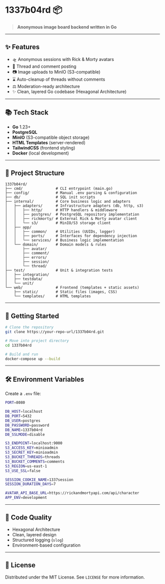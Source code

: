 # 1337b04rd 📦

> **Anonymous image board backend written in Go**

---

## ✨ Features

- 🛸 Anonymous sessions with Rick & Morty avatars
- 📍 Thread and comment posting
- 📷 Image uploads to MinIO (S3-compatible)
- ⌛ Auto-cleanup of threads without comments
- ⚖️ Moderation-ready architecture
- ✨ Clean, layered Go codebase (Hexagonal Architecture)

---

## 📚 Tech Stack

- **Go** 1.23+
- **PostgreSQL**
- **MinIO** (S3-compatible object storage)
- **HTML Templates** (server-rendered)
- **TailwindCSS** (frontend styling)
- **Docker** (local development)

---

## 🧬 Project Structure

```
1337b04rd/
├── cmd/               # CLI entrypoint (main.go)
├── config/            # Manual .env parsing & configuration
├── db/                # SQL init scripts
├── internal/          # Core business logic and adapters
│   ├── adapters/      # Infrastructure adapters (db, http, s3)
│   │   ├── http/      # HTTP handlers & middleware
│   │   ├── postgres/  # PostgreSQL repository implementation
│   │   ├── rickmorty/ # External Rick & Morty avatar client
│   │   └── s3/        # MinIO/S3 storage client
│   ├── app/
│   │   ├── common/    # Utilities (UUIDs, logger)
│   │   ├── ports/     # Interfaces for dependency injection
│   │   └── services/  # Business logic implementation
│   └── domain/        # Domain models & rules
│       ├── avatar/
│       ├── comment/
│       ├── errors/
│       ├── session/
│       └── thread/
├── test/              # Unit & integration tests
│   ├── integration/
│   ├── testdata/
│   └── unit/
└── web/               # Frontend (templates + static assets)
    ├── static/        # Static files (images, CSS)
    └── templates/     # HTML templates
```

---

## 🚀 Getting Started

```bash
# Clone the repository
git clone https://your-repo-url/1337b04rd.git

# Move into project directory
cd 1337b04rd

# Build and run
docker-compose up --build
```

---

## 🛠️ Environment Variables

Create a `.env` file:

```bash
PORT=8080

DB_HOST=localhost
DB_PORT=5432
DB_USER=postgres
DB_PASSWORD=password
DB_NAME=1337b04rd
DB_SSLMODE=disable

S3_ENDPOINT=localhost:9000
S3_ACCESS_KEY=minioadmin
S3_SECRET_KEY=minioadmin
S3_BUCKET_THREADS=threads
S3_BUCKET_COMMENTS=comments
S3_REGION=us-east-1
S3_USE_SSL=false

SESSION_COOKIE_NAME=1337session
SESSION_DURATION_DAYS=7

AVATAR_API_BASE_URL=https://rickandmortyapi.com/api/character
APP_ENV=development
```

---

## 🧹 Code Quality

- Hexagonal Architecture
- Clean, layered design
- Structured logging (`slog`)
- Environment-based configuration

---

## 📜 License

Distributed under the MIT License.
See `LICENSE` for more information.